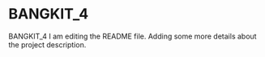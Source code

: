 # BANGKIT_4
BANGKIT_4
I am editing the README file. Adding some more details about the project description.
